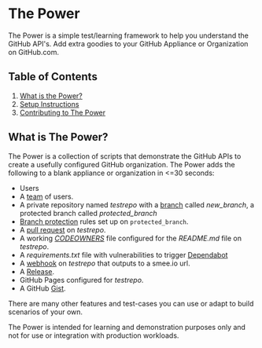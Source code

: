 # The Power
The Power is a simple test/learning framework to help you understand the GitHub API's. Add extra goodies to your GitHub Appliance or Organization on GitHub.com.

## Table of Contents

1. [What is the Power?](#what-is-the-power)
2. [Setup Instructions](docs/setup.md)
3. [Contributing to The Power](CONTRIBUTING.md)

## What is The Power?
The Power is a collection of scripts that demonstrate the GitHub APIs to create a usefully configured GitHub organization. The Power adds the following to a blank appliance or organization in <=30 seconds:

* Users
* A [team](https://docs.github.com/en/github/setting-up-and-managing-organizations-and-teams/about-teams) of users.
* A private repository named *testrepo* with a [branch](https://docs.github.com/en/github/collaborating-with-issues-and-pull-requests/creating-and-deleting-branches-within-your-repository) called *new_branch*,  a protected branch called *protected_branch*
* [Branch protection](https://docs.github.com/en/github/administering-a-repository/about-protected-branches) rules set up on `protected_branch`.
* A [pull request](https://docs.github.com/en/github/collaborating-with-issues-and-pull-requests/about-pull-requests) on *testrepo*.
* A working [*CODEOWNERS*](https://docs.github.com/en/github/creating-cloning-and-archiving-repositories/about-code-owners) file configured for the *README.md* file on *testrepo*.
* A *requirements.txt* file with vulnerabilities to trigger [Dependabot](https://docs.github.com/en/code-security/dependabot)
* A [webhook](https://docs.github.com/en/developers/webhooks-and-events/about-webhooks) on *testrepo* that outputs to a smee.io url.
* A [Release](https://docs.github.com/en/github/administering-a-repository/managing-releases-in-a-repository).
* GitHub Pages configured for *testrepo*.
* A GitHub [Gist](https://docs.github.com/en/github/writing-on-github/creating-gists).

There are many other features and test-cases you can use or adapt to build scenarios of your own.

The Power is intended for learning and demonstration purposes only and not for use or integration with production workloads.
